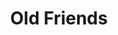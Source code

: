 ---
ee_id_thing: '26'
site: '1'
type: '2'
inv_num: 2005-011
add_credit:
url: 2005-011-old-friends
title: Old Friends
year: '2005'
display_year: '2005'
medium: Modded DVD
dims:
pitch: "​Simon and Garfunkel DVD where chapter markers have been moved to places where
  one can see tension between the two."
ps: "​This isn't exactly a video, but actually a modified DVD. The only difference
  between this DVD, and the one you can (or could) buy in stores, is that the chapter
  markers have been moved on this one to places where you can see Simon and Garfunkel
  bicker. So, unless you are forwarding between chapters (which normally would be
  placed at the beginning of songs), it looks pretty much like the store bought DVD.
  The only way I successfully figured out how to show this was in comedy clubs where
  I would play the DVD as it was projected and narrate as I forwarded it to my new
  chapter markers. It took me all summer to figure out how to re-program a DVD, and
  to this day this project is one of the stupider things I ever spent an insane amount
  of time and energy doing. Especially since it was virtually impossible to show in
  any traditional sense (hence comedy clubs).&nbsp; "
live_url:
youtube:
https://github.com/coryarcangel/alu:
imgs: Old_Friends_2005_011_still_database_IH.jpg
subheading:
download:
commission:
related:
layout: things-i-made
---